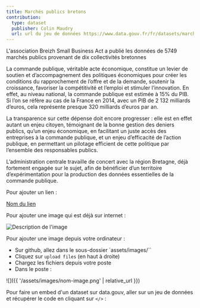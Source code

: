 ```yaml
---
title: Marchés publics bretons
contribution:
  type: dataset
  publisher: Colin Maudry
  url: url du jeu de données https://www.data.gouv.fr/fr/datasets/marches-publics-bretons-au-format-json-reglementaire-2013-2015-1/
---
```


L'association Breizh Small Business Act a publié les données de 5749 marchés publics provenant de dix collectivités bretonnes

<!--more-->

La commande publique, véritable acte économique, constitue un levier de soutien et d’accompagnement des politiques économiques pour créer les conditions du rapprochement de l’offre et de la demande, soutenir la croissance, favoriser la compétitivité et l’emploi et stimuler l’innovation. En effet, au niveau national, la commande publique est estimée à 15% du PIB. Si l’on se réfère au cas de la France en 2014, avec un PIB de 2 132 milliards d’euros, cela représente presque 320 milliards d’euros par an.

La transparence sur cette dépense doit encore progresser : elle est en effet autant un enjeu citoyen, témoignant de la bonne gestion des deniers publics, qu’un enjeu économique, en facilitant un juste accès des entreprises à la commande publique, et un enjeu d’efficacité de l’action publique, en permettant un pilotage efficient de cette politique par l’ensemble des responsables publics.

L’administration centrale travaille de concert avec la région Bretagne, déjà fortement engagée sur le sujet, afin de bénéficier d’un territoire d’expérimentation pour la production des données essentielles de la commande publique.

Pour ajouter un lien : 

[Nom du lien](url) 

Pour ajouter une image qui est déjà sur internet :  

![Description de l'image](url)

Pour ajouter une image depuis votre ordinateur :

* Sur github, allez dans le sous-dossier `assets/images/``
* Cliquez sur `upload files` (en haut à droite)
* Chargez les fichiers depuis votre poste
* Dans le poste :

![]({{ '/assets/images/nom-image.png' | relative_url }})

Pour faire un embed d'un dataset sur data.gouv, aller sur un jeu de données et récupérer le code en cliquant sur `</>` :

<div data-udata-dataset-id="5979b06088ee380e9896013c"></div>
